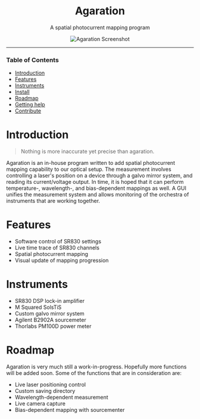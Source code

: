 <div align="center">
  
# Agaration

A spatial photocurrent mapping program

![Agaration Screenshot](https://github.com/juzhyo/agaration/blob/main/screenshots/run.gif)

</div>

---

### Table of Contents
- [Introduction](#introduction)
- [Features](#features)
- [Instruments](#instruments)
- [Install](#install)
- [Roadmap](#roadmap)
- [Getting help](#getting-help)
- [Contribute](#contribute)  

# Introduction
> Nothing is more inaccurate yet precise than agaration.

Agaration is an in-house program written to add spatial photocurrent mapping capability 
to our optical setup. The measurement involves controlling a laser's position on a device 
through a galvo mirror system, and reading its current/voltage output. In time, it is hoped 
that it can perform temperature-, wavelength-, and bias-dependent mappings as well. A GUI 
unifies the measurement system and allows monitoring of the orchestra of instruments that 
are working together.

# Features
- Software control of SR830 settings
- Live time trace of SR830 channels
- Spatial photocurrent mapping
- Visual update of mapping progression


# Instruments
+ SR830 DSP lock-in amplifier
+ M Squared SolsTiS
+ Custom galvo mirror system
+ Agilent B2902A sourcemeter
+ Thorlabs PM100D power meter


# Roadmap
Agaration is very much still a work-in-progress. Hopefully more functions 
will be added soon. Some of the functions that are in consideration are:

+ Live laser positioning control
+ Custom saving directory
+ Wavelength-dependent measurement
+ Live camera capture
+ Bias-dependent mapping with sourcementer



